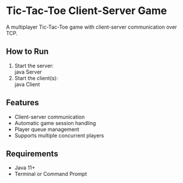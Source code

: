 # Tic-Tac-Toe Client-Server Game

A multiplayer Tic-Tac-Toe game with client-server communication over TCP.

## How to Run
1. Start the server:  
java Server
2. Start the client(s):  
java Client

## Features 
- Client-server communication
- Automatic game session handling
- Player queue management
- Supports multiple concurrent players

## Requirements
- Java 11+
- Terminal or Command Prompt

